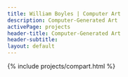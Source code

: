 ```yaml
---
title: William Boyles | Computer Art
description: Computer-Generated Art
activePage: projects
header-title: Computer-Generated Art
header-subtitle:
layout: default
---
```


<main class="text-black mb-0">
    <div class="col-md-8 offset-md-2">
        {% include projects/compart.html %}
    </div>
</main>

